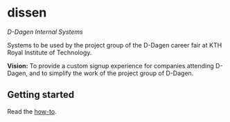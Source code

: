 # dissen
*D-Dagen Internal Systems*

Systems to be used by the project group of the D-Dagen career fair at KTH Royal Institute of Technology.

**Vision:** To provide a custom signup experience for companies attending D-Dagen, and to simplify the work of the project group of D-Dagen.

## Getting started
Read the [how-to](dissen/howto.md).
